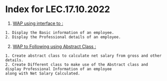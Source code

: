 # Index for LEC.17.10.2022
1. [WAP using interface to :](./interface/)
```
1. Display the Basic information of an employee.
2. Display the Professional details of an employee.
```
2. [WAP to Following using Abstract Class :](./abstract/)
```
1. Create abstract class to calculate net salary from gross and other details.
2. Create Different class to make use of the Abstract class and display Professional Information of an employee
along with Net Salary Calculated.
```